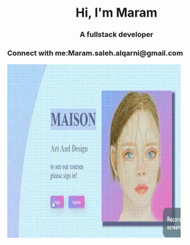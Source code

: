 <h1 align="center">Hi, I'm Maram</h1>
<h3 align="center">A fullstack developer</h3>

<h3 align="left">Connect with me:Maram.saleh.alqarni@gmail.com</h3>
<p align="left">
</p>
 <img src="prof.gif.gif" width="400" height="400"/> 
